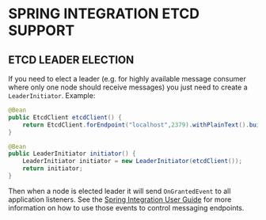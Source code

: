 SPRING INTEGRATION ETCD SUPPORT
====================================

## ETCD LEADER ELECTION

If you need to elect a leader (e.g. for highly available message consumer where only one node should receive messages)
you just need to create a `LeaderInitiator`. Example:

```java
@Bean
public EtcdClient etcdClient() {
	return EtcdClient.forEndpoint("localhost",2379).withPlainText().build();
}

@Bean
public LeaderInitiator initiator() {
	LeaderInitiator initiator = new LeaderInitiator(etcdClient());
	return initiator;
}
```

Then when a node is elected leader it will send `OnGrantedEvent` to all application listeners. See
the [Spring Integration User Guide](https://docs.spring.io/spring-integration/reference/html/messaging-endpoints-chapter.html#endpoint-roles)
for more information on how to use those events to control messaging endpoints.
